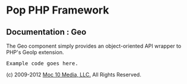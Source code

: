 Pop PHP Framework
=================

Documentation : Geo
-------------------

The Geo component simply provides an object-oriented API wrapper to PHP's GeoIp extension.

<pre>
Example code goes here.
</pre>

(c) 2009-2012 [Moc 10 Media, LLC.](http://www.moc10media.com) All Rights Reserved.
